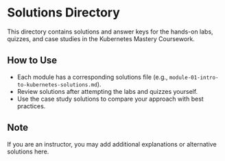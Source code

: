 # Solutions Directory

This directory contains solutions and answer keys for the hands-on labs, quizzes, and case studies in the Kubernetes Mastery Coursework.

## How to Use
- Each module has a corresponding solutions file (e.g., `module-01-intro-to-kubernetes-solutions.md`).
- Review solutions after attempting the labs and quizzes yourself.
- Use the case study solutions to compare your approach with best practices.

## Note
If you are an instructor, you may add additional explanations or alternative solutions here.